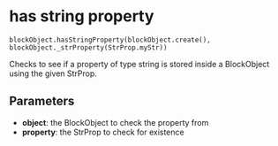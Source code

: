 # has string property

```sig
blockObject.hasStringProperty(blockObject.create(), blockObject._strProperty(StrProp.myStr))
```

Checks to see if a property of type string is stored inside a BlockObject using the given StrProp.

## Parameters

* **object**: the BlockObject to check the property from
* **property**: the StrProp to check for existence

